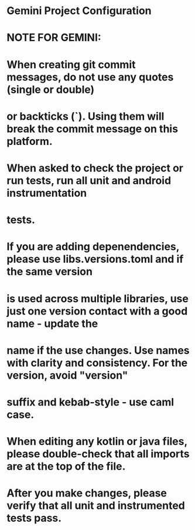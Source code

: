 # Gemini Project Configuration

# NOTE FOR GEMINI:
# When creating git commit messages, do not use any quotes (single or double)
# or backticks (`). Using them will break the commit message on this platform.

# When asked to check the project or run tests, run all unit and android instrumentation
# tests.

# If you are adding depenendencies, please use libs.versions.toml and if the same version
# is used across multiple libraries, use just one version contact with a good name - update the
# name if the use changes. Use names with clarity and consistency. For the version, avoid "version"
# suffix and kebab-style - use caml case.

# When editing any kotlin or java files, please double-check that all imports are at the top of the file.

# After you make changes, please verify that all unit and instrumented tests pass.